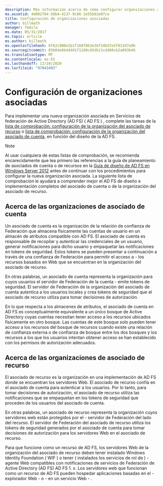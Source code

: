 ```yaml
---
description: Más información acerca de cómo configurar organizaciones asociadas
ms.assetid: 4d002764-58b4-4137-9c86-1e55b02e07ce
title: Configuración de organizaciones asociadas
author: billmath
manager: femila
ms.date: 05/31/2017
ms.topic: article
ms.author: billmath
ms.openlocfilehash: 6f62c900e1b1f168f863e3bf34bd7e5f013d7a9b
ms.sourcegitcommit: 65b6de6b44d41f1180c45db11cdd60cb2a093b46
ms.translationtype: MT
ms.contentlocale: es-ES
ms.lasthandoff: 12/10/2020
ms.locfileid: "97043493"
---
```

# <a name="configuring-partner-organizations"></a>Configuración de organizaciones asociadas

Para implementar una nueva organización asociada en Servicios de federación de Active Directory (AD FS) \( AD FS \) , complete las tareas de la [lista de comprobación: configuración de la organización del asociado de recurso](Checklist--Configuring-the-Resource-Partner-Organization.md) o [lista de comprobación: configuración de la organización del asociado de cuenta](Checklist--Configuring-the-Account-Partner-Organization.md), en función del diseño de la AD FS.

> [!NOTE]
> Al usar cualquiera de estas listas de comprobación, se recomienda encarecidamente que lea primero las referencias a la guía de planeamiento de asociados de cuenta o de recursos en la [Guía de diseño de AD FS en Windows Server 2012](../design/ad-fs-design-guide-in-windows-server-2012.md) antes de continuar con los procedimientos para configurar la nueva organización asociada. La siguiente lista de comprobación le ayudará a comprender mejor el AD FS de diseño e implementación completos del asociado de cuenta o de la organización del asociado de recurso.

## <a name="about-account-partner-organizations"></a>Acerca de las organizaciones de asociado de cuenta
Un asociado de cuenta es la organización de la relación de confianza de Federación que almacena físicamente las cuentas de usuario en un almacén de atributos compatible con AD FS. El asociado de cuenta es responsable de recopilar y autenticar las credenciales de un usuario, generar notificaciones para dicho usuario y empaquetar las notificaciones en tokens de seguridad. Estos tokens se pueden presentar a continuación a través de una confianza de Federación para permitir el acceso a \- los recursos basados en Web que se encuentran en la organización del asociado de recurso.

En otras palabras, un asociado de cuenta representa la organización para cuyos usuarios el servidor de Federación de la cuenta \- emite tokens de seguridad. El servidor de Federación de la organización del asociado de cuenta autentica a los usuarios locales y crea tokens de seguridad que el asociado de recurso utiliza para tomar decisiones de autorización.

En lo que respecta a los almacenes de atributos, el asociado de cuenta en AD FS es conceptualmente equivalente a un único bosque de Active Directory cuyas cuentas necesitan tener acceso a los recursos ubicados físicamente en otro bosque. Las cuentas de este bosque solo pueden tener acceso a los recursos del bosque de recursos cuando existe una relación de confianza externa o de confianza de bosque entre los dos bosques y los recursos a los que los usuarios intentan obtener acceso se han establecido con los permisos de autorización adecuados.

## <a name="about-resource-partner-organizations"></a>Acerca de las organizaciones de asociado de recurso
El asociado de recurso es la organización en una implementación de AD FS donde se encuentran los servidores Web. El asociado de recurso confía en el asociado de cuenta para autenticar a los usuarios. Por lo tanto, para tomar decisiones de autorización, el asociado de recurso utiliza las notificaciones que se empaquetan en los tokens de seguridad que proceden de los usuarios del asociado de cuenta.

En otras palabras, un asociado de recurso representa la organización cuyos servidores web están protegidos por el \- servidor de Federación del lado del recurso. El servidor de Federación del asociado de recurso utiliza los tokens de seguridad generados por el asociado de cuenta para tomar decisiones de autorización para los servidores Web en el asociado de recurso.

Para que funcione como un recurso de AD FS, los servidores Web de la organización del asociado de recurso deben tener instalado Windows Identity Foundation \( WIF \) o tener \( instalados los servicios de rol de \) \- agente Web compatibles con notificaciones de servicios de Federación de Active Directory (AD FS) AD FS 1. x. Los servidores web que funcionan como un recurso de AD FS pueden hospedar aplicaciones basadas en el \- explorador Web \- o \- en un servicio Web \- .
